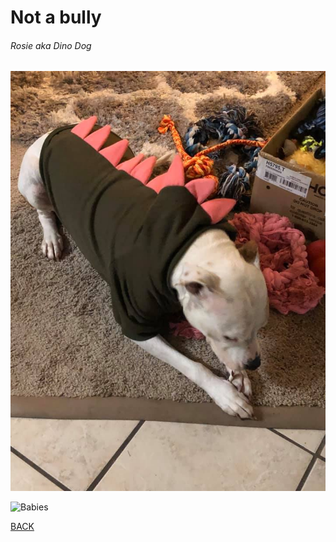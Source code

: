 # Not a bully


###### Rosie aka *Dino Dog*
![Pretty Girl](https://raw.githubusercontent.com/WELLSSRMO/MD/master/Dog.jpg)

![Babies](https://www.hdwallpaper.nu/wp-content/uploads/2015/12/pit_bull_18.jpg)

[BACK](https://github.com/WELLSSRMO/MD/blob/master/README.md)
